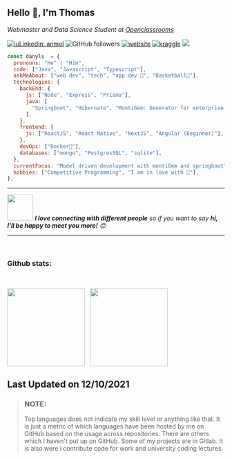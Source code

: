 <h2>Hello 🙂, I'm Thomas </h2>
<p><em>Webmaster and Data Science Student at <a href="https://openclassrooms.com/fr/paths/164-data-scientist#path-tabs">Openclassrooms</a>
</em></p>

[![iuLinkedin: anmol](https://img.shields.io/badge/-thomas-blue?style=flat-square&logo=Linkedin&logoColor=white&link=thomas-awounfouet-83732186)](thomas-awounfouet-83732186)
![GitHub followers](https://img.shields.io/github/followers/tawounfouet?label=Follow&style=social)
[![website](https://img.shields.io/badge/Codechef-3%20%E2%AD%90-lightgrey)](https://www.codechef.com/users/dtn99)
[![kraggle](https://img.shields.io/badge/Website-46a2f1.svg?&style=flat-square&logo=Google-Chrome&logoColor=white&link=https://danyls-ngongang.netlify.app/)](https://danyls-ngongang.netlify.app/)
![](https://visitor-badge.glitch.me/badge?page_id=tawounfouet.tawounfouet)

```Javascript
const danyls  = {
  pronouns: "He" | "Him",
  code: ["Java", "Javascript", "Typescript"],
  askMeAbout: ["web dev", "tech", "app dev 📱", "Basketball🏀"],
  technologies: {
    backEnd: {
      js: ["Node", "Express", "Prisma"],
      java: [
        "Springboot", "Hibernate", "MontiGem: Generator for enterprise app",
      ],
    },
    frontend: {
      js: ["ReactJS", "React Native", "NextJS", "Angular (Beginner)"],
    },
    devOps: ["Docker🐳"],
    databases: ["mongo", "PostgresSQL", "sqlite"],
  },
  currentFocus: "Model driven development with montiGem and springboot",
  hobbies: ["Competitive Programming", "I am in love with 🏀"],
};
```

---

<img src="https://media.giphy.com/media/LnQjpWaON8nhr21vNW/giphy.gif" width="60"> <em><b>I love connecting with different people</b> so if you want to say <b>hi, I'll be happy to meet you more!</b> 😊</em>

---

<br/>

### Github stats:

<br/>

<p style="display:flex;">
<img height="180em" style="margin-right: 12px;" src="https://github-readme-stats.vercel.app/api?username=tawounfouet&count_private=true&show_icons=true&theme=radical"/> 
  
  
<img height="180em" src="https://github-readme-stats.vercel.app/api/top-langs/?username=tawounfouet&layout=compact&text_color=daf7dc&bg_color=151515&hide=css,html,php"/>

</p>

## Last Updated on 12/10/2021

> ### NOTE:
>
> Top languages does not indicate my skill level or anything like that. It is just a metric of which languages have been hosted by me on GitHub based on the usage across repositories. There are others which I haven't put up on GitHub. Some of my projects are in Gitlab. It is also were i contribute code for work and university coding lectures.
